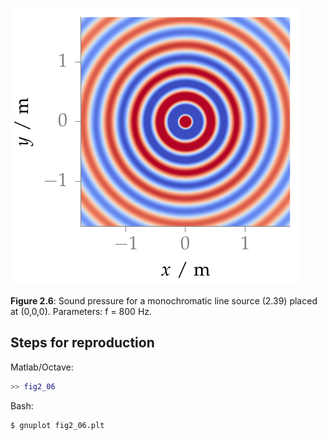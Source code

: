 ![Fig 2.6](fig2_06.png)

**Figure 2.6**: Sound pressure for a monochromatic line source (2.39) placed at
(0,0,0). Parameters: f = 800 Hz.

## Steps for reproduction

Matlab/Octave:
```Matlab
>> fig2_06
```

Bash:
```Bash
$ gnuplot fig2_06.plt
```
